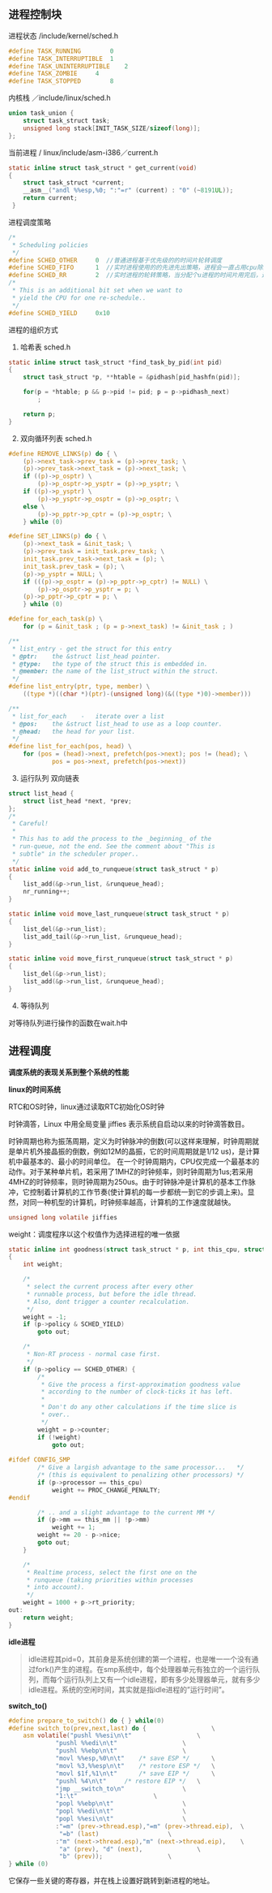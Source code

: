 ## 进程控制块

进程状态	/include/kernel/sched.h

```c
#define TASK_RUNNING		0
#define TASK_INTERRUPTIBLE	1
#define TASK_UNINTERRUPTIBLE	2
#define TASK_ZOMBIE		4
#define TASK_STOPPED		8
```

内核栈  ／include/linux/sched.h

```c
union task_union {
	struct task_struct task;
	unsigned long stack[INIT_TASK_SIZE/sizeof(long)];
};
```

当前进程	/ linux/include/asm-i386／current.h

```c
static inline struct task_struct * get_current(void)
{
	struct task_struct *current;
	__asm__("andl %%esp,%0; ":"=r" (current) : "0" (~8191UL));
	return current;
 }
```

进程调度策略

```c 
/*
 * Scheduling policies
 */
#define SCHED_OTHER		0  //普通进程基于优先级的的时间片轮转调度
#define SCHED_FIFO		1  //实时进程使用的的先进先出策略，进程会一直占用cpu除非其自动放弃cpu
#define SCHED_RR		2  //实时进程的轮转策略，当分配个u进程的时间片用完后，进程会插入到原来优先级的队列中
/*
 * This is an additional bit set when we want to
 * yield the CPU for one re-schedule..
 */
#define SCHED_YIELD		0x10
```

进程的组织方式

1. 哈希表  sched.h

```c
static inline struct task_struct *find_task_by_pid(int pid)
{
	struct task_struct *p, **htable = &pidhash[pid_hashfn(pid)];

	for(p = *htable; p && p->pid != pid; p = p->pidhash_next)
		;

	return p;
}
```

2. 双向循环列表  sched.h

```c
#define REMOVE_LINKS(p) do { \
	(p)->next_task->prev_task = (p)->prev_task; \
	(p)->prev_task->next_task = (p)->next_task; \
	if ((p)->p_osptr) \
		(p)->p_osptr->p_ysptr = (p)->p_ysptr; \
	if ((p)->p_ysptr) \
		(p)->p_ysptr->p_osptr = (p)->p_osptr; \
	else \
		(p)->p_pptr->p_cptr = (p)->p_osptr; \
	} while (0)

#define SET_LINKS(p) do { \
	(p)->next_task = &init_task; \
	(p)->prev_task = init_task.prev_task; \
	init_task.prev_task->next_task = (p); \
	init_task.prev_task = (p); \
	(p)->p_ysptr = NULL; \
	if (((p)->p_osptr = (p)->p_pptr->p_cptr) != NULL) \
		(p)->p_osptr->p_ysptr = p; \
	(p)->p_pptr->p_cptr = p; \
	} while (0)

#define for_each_task(p) \
	for (p = &init_task ; (p = p->next_task) != &init_task ; )

/**
 * list_entry - get the struct for this entry
 * @ptr:	the &struct list_head pointer.
 * @type:	the type of the struct this is embedded in.
 * @member:	the name of the list_struct within the struct.
 */
#define list_entry(ptr, type, member) \
	((type *)((char *)(ptr)-(unsigned long)(&((type *)0)->member)))

/**
 * list_for_each	-	iterate over a list
 * @pos:	the &struct list_head to use as a loop counter.
 * @head:	the head for your list.
 */
#define list_for_each(pos, head) \
	for (pos = (head)->next, prefetch(pos->next); pos != (head); \
        	pos = pos->next, prefetch(pos->next))
```

3. 运行队列 双向链表

```c
struct list_head {
	struct list_head *next, *prev;
};
/*
 * Careful!
 *
 * This has to add the process to the _beginning_ of the
 * run-queue, not the end. See the comment about "This is
 * subtle" in the scheduler proper..
 */
static inline void add_to_runqueue(struct task_struct * p)
{
	list_add(&p->run_list, &runqueue_head);
	nr_running++;
}

static inline void move_last_runqueue(struct task_struct * p)
{
	list_del(&p->run_list);
	list_add_tail(&p->run_list, &runqueue_head);
}

static inline void move_first_runqueue(struct task_struct * p)
{
	list_del(&p->run_list);
	list_add(&p->run_list, &runqueue_head);
}
```

4. 等待队列

对等待队列进行操作的函数在wait.h中



## 进程调度

**调度系统的表现关系到整个系统的性能**

**linux的时间系统**

RTC和OS时钟，linux通过读取RTC初始化OS时钟

时钟滴答，Linux 中用全局变量 jiffies 表示系统自启动以来的时钟滴答数目。

时钟周期也称为振荡周期，定义为时钟脉冲的倒数(可以这样来理解，时钟周期就是单片机外接晶振的倒数，例如12M的晶振，它的时间周期就是1/12 us)，是计算机中最基本的、最小的时间单位。
在一个时钟周期内，CPU仅完成一个最基本的动作。对于某种单片机，若采用了1MHZ的时钟频率，则时钟周期为1us;若采用4MHZ的时钟频率，则时钟周期为250us。由于时钟脉冲是计算机的基本工作脉冲，它控制着计算机的工作节奏(使计算机的每一步都统一到它的步调上来)。显然，对同一种机型的计算机，时钟频率越高，计算机的工作速度就越快。

```c
unsigned long volatile jiffies
```

weight：调度程序以这个权值作为选择进程的唯一依据

```c
static inline int goodness(struct task_struct * p, int this_cpu, struct mm_struct *this_mm)
{
	int weight;

	/*
	 * select the current process after every other
	 * runnable process, but before the idle thread.
	 * Also, dont trigger a counter recalculation.
	 */
	weight = -1;
	if (p->policy & SCHED_YIELD)
		goto out;

	/*
	 * Non-RT process - normal case first.
	 */
	if (p->policy == SCHED_OTHER) {
		/*
		 * Give the process a first-approximation goodness value
		 * according to the number of clock-ticks it has left.
		 *
		 * Don't do any other calculations if the time slice is
		 * over..
		 */
		weight = p->counter;
		if (!weight)
			goto out;
			
#ifdef CONFIG_SMP
		/* Give a largish advantage to the same processor...   */
		/* (this is equivalent to penalizing other processors) */
		if (p->processor == this_cpu)
			weight += PROC_CHANGE_PENALTY;
#endif

		/* .. and a slight advantage to the current MM */
		if (p->mm == this_mm || !p->mm)
			weight += 1;
		weight += 20 - p->nice;
		goto out;
	}

	/*
	 * Realtime process, select the first one on the
	 * runqueue (taking priorities within processes
	 * into account).
	 */
	weight = 1000 + p->rt_priority;
out:
	return weight;
}
```

**idle进程**

> idle进程其pid=0，其前身是系统创建的第一个进程，也是唯一一个没有通过fork()产生的进程。在smp系统中，每个处理器单元有独立的一个运行队列，而每个运行队列上又有一个idle进程，即有多少处理器单元，就有多少idle进程。系统的空闲时间，其实就是指idle进程的”运行时间”。

**switch_to()**

```c
#define prepare_to_switch()	do { } while(0)
#define switch_to(prev,next,last) do {					\
	asm volatile("pushl %%esi\n\t"					\
		     "pushl %%edi\n\t"					\
		     "pushl %%ebp\n\t"					\
		     "movl %%esp,%0\n\t"	/* save ESP */		\
		     "movl %3,%%esp\n\t"	/* restore ESP */	\
		     "movl $1f,%1\n\t"		/* save EIP */		\
		     "pushl %4\n\t"		/* restore EIP */	\
		     "jmp __switch_to\n"				\
		     "1:\t"						\
		     "popl %%ebp\n\t"					\
		     "popl %%edi\n\t"					\
		     "popl %%esi\n\t"					\
		     :"=m" (prev->thread.esp),"=m" (prev->thread.eip),	\
		      "=b" (last)					\
		     :"m" (next->thread.esp),"m" (next->thread.eip),	\
		      "a" (prev), "d" (next),				\
		      "b" (prev));					\
} while (0)
```

它保存一些关键的寄存器，并在栈上设置好跳转到新进程的地址。


